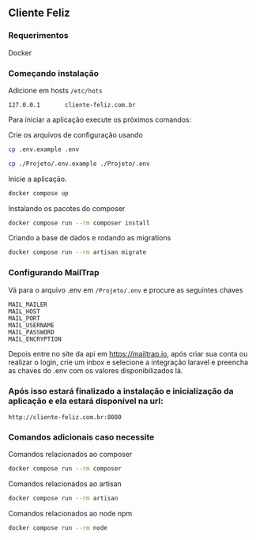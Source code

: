## Cliente Feliz

### Requerimentos
Docker


### Começando instalação

Adicione em hosts `/etc/hots`

```
127.0.0.1       cliente-feliz.com.br
```

Para iniciar a aplicação execute os próximos comandos:

Crie os arquivos de configuração usando

```sh
cp .env.example .env
```
```sh
cp ./Projeto/.env.example ./Projeto/.env
```
Inicie a aplicação.
```sh
docker compose up
```
Instalando os pacotes do composer
```sh
docker compose run --rm composer install
```
Criando a base de dados e rodando as migrations
```sh
docker compose run --rm artisan migrate
```
### Configurando MailTrap
Vá para o arquivo .env em `/Projeto/.env` e procure as seguintes chaves
```
MAIL_MAILER
MAIL_HOST
MAIL_PORT
MAIL_USERNAME
MAIL_PASSWORD
MAIL_ENCRYPTION
```
Depois entre no site da api em https://mailtrap.io,
após criar sua conta ou realizar o login,
crie um inbox e selecione a integração laravel e preencha as chaves do .env com os valores
disponibilizados lá.

### Após isso estará finalizado a instalação e inicialização da aplicação e ela estará disponível na url:
```
http://cliente-feliz.com.br:8080
```

### Comandos adicionais caso necessite

Comandos relacionados ao composer
```sh
docker compose run --rm composer
```
Comandos relacionados ao artisan
```sh
docker compose run --rm artisan
```
Comandos relacionados ao node npm
```sh
docker compose run --rm node
```
